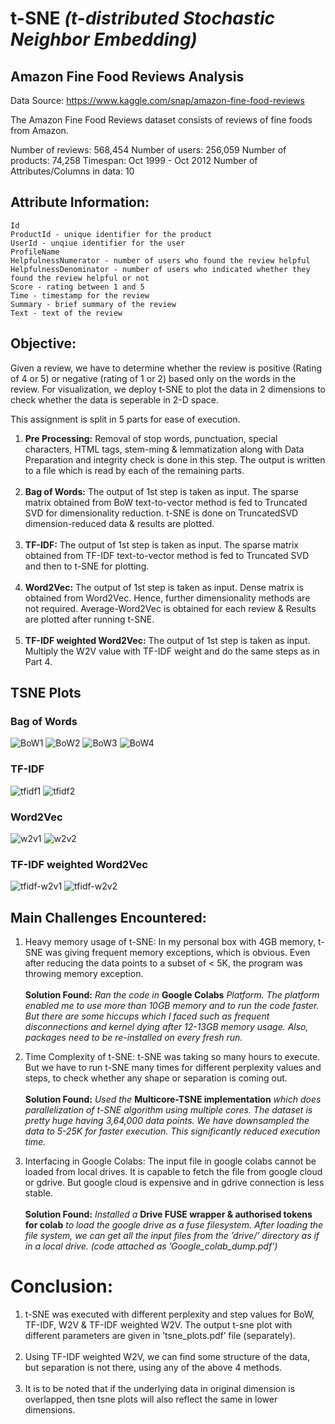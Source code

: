 # t-SNE *(t-distributed Stochastic Neighbor Embedding)*


## Amazon Fine Food Reviews Analysis ##

Data Source: https://www.kaggle.com/snap/amazon-fine-food-reviews

The Amazon Fine Food Reviews dataset consists of reviews of fine foods from Amazon.

Number of reviews: 568,454
Number of users: 256,059
Number of products: 74,258
Timespan: Oct 1999 - Oct 2012
Number of Attributes/Columns in data: 10

## Attribute Information: ##

    Id
    ProductId - unique identifier for the product
    UserId - unqiue identifier for the user
    ProfileName
    HelpfulnessNumerator - number of users who found the review helpful
    HelpfulnessDenominator - number of users who indicated whether they found the review helpful or not
    Score - rating between 1 and 5
    Time - timestamp for the review
    Summary - brief summary of the review
    Text - text of the review

## Objective: ##

Given a review, we have to determine whether the review is positive (Rating of 4 or 5) or negative (rating of 1 or 2) based only on the words in the review. For visualization, we deploy t-SNE to plot the data in 2 dimensions to check whether the data is seperable in 2-D space.

This assignment is split in 5 parts for ease of execution.

1. **Pre Processing:** Removal of stop words, punctuation, special characters, HTML tags, stem-ming & lemmatization along with Data Preparation and integrity check is done in this step. The output is written to a file which is read by each of the remaining parts.<br/><br/>
2. **Bag of Words:** The output of 1st step is taken as input. The sparse matrix obtained from BoW text-to-vector method is fed to Truncated SVD for dimensionality reduction. t-SNE is done on TruncatedSVD dimension-reduced data & results are plotted.<br/><br/>
3. **TF-IDF:** The output of 1st step is taken as input. The sparse matrix obtained from TF-IDF text-to-vector method is fed to Truncated SVD and then to t-SNE for plotting.<br/><br/>
4. **Word2Vec:** The output of 1st step is taken as input. Dense matrix is obtained from Word2Vec. Hence, further dimensionality methods are not required. Average-Word2Vec is obtained for each review & Results are plotted after running t-SNE.<br/><br/>
5. **TF-IDF weighted Word2Vec:** The output of 1st step is taken as input. Multiply the W2V value with TF-IDF weight and do the same steps as in Part 4.

## TSNE Plots ##

### Bag of Words ###
![BoW1](https://github.com/AdroitAnandAI/t-SNE/blob/master/Images/bow1.PNG)
![BoW2](https://github.com/AdroitAnandAI/t-SNE/blob/master/Images/bow2.PNG)
![BoW3](https://github.com/AdroitAnandAI/t-SNE/blob/master/Images/bow3.PNG)
![BoW4](https://github.com/AdroitAnandAI/t-SNE/blob/master/Images/bow4.PNG)

### TF-IDF ###

![tfidf1](https://github.com/AdroitAnandAI/t-SNE/blob/master/Images/tfidf1.PNG)
![tfidf2](https://github.com/AdroitAnandAI/t-SNE/blob/master/Images/TFIDF2.PNG)

### Word2Vec ###

![w2v1](https://github.com/AdroitAnandAI/t-SNE/blob/master/Images/w2v1.PNG)
![w2v2](https://github.com/AdroitAnandAI/t-SNE/blob/master/Images/w2v2.PNG)

### TF-IDF weighted Word2Vec ###

![tfidf-w2v1](https://github.com/AdroitAnandAI/t-SNE/blob/master/Images/tfidf-w2v1.PNG)
![tfidf-w2v2](https://github.com/AdroitAnandAI/t-SNE/blob/master/Images/tfidf-w2v2.PNG)

## Main Challenges Encountered: ##

1. Heavy memory usage of t-SNE: In my personal box with 4GB memory, t-SNE was giving frequent memory exceptions, which is obvious. Even after reducing the data points to a subset of < 5K, the program was throwing memory exception. <br/><br/> **Solution Found:** *Ran the code in* **Google Colabs** *Platform. The platform enabled me to use more than 10GB memory and to run the code faster. But there are some hiccups which I faced such as frequent disconnections and kernel dying after 12-13GB memory usage. Also, packages need to be re-installed on every fresh run.*

2. Time Complexity of t-SNE: t-SNE was taking so many hours to execute. But we have to run t-SNE many times for different perplexity values and steps, to check whether any shape or separation is coming out.<br/><br/>**Solution Found:** *Used the* **Multicore-TSNE implementation** *which does parallelization of t-SNE algorithm using multiple cores. The dataset is pretty huge having 3,64,000 data points. We have downsampled the data to 5-25K for faster execution. This significantly reduced execution time.*

3. Interfacing in Google Colabs: The input file in google colabs cannot be loaded from local drives. It is capable to fetch the file from google cloud or gdrive. But google cloud is expensive and in gdrive connection is less stable.<br/><br/>**Solution Found:** *Installed a* **Drive FUSE wrapper & authorised tokens for colab** *to load the google drive as a fuse filesystem. After loading the file system, we can get all the input files from the ’drive/’ directory as if in a local drive. (code attached as ’Google_colab_dump.pdf’)*

# Conclusion: #
1. t-SNE was executed with different perplexity and step values for BoW, TF-IDF, W2V & TF-IDF weighted W2V. The output t-sne plot with different parameters are given in ’tsne_plots.pdf’ file (separately).<br/><br/>
2. Using TF-IDF weighted W2V, we can find some structure of the data, but separation is not there, using any of the above 4 methods.<br/><br/>
3. It is to be noted that if the underlying data in original dimension is overlapped, then tsne plots will also reflect the same in lower dimensions.


